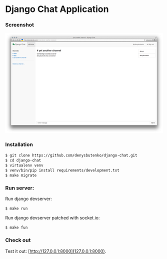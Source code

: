 Django Chat Application
========

### Screenshot
![Frontend](docs/preview.png)


### Installation

    $ git clone https://github.com/denysbutenko/django-chat.git
    $ cd django-chat
    $ virtualenv venv
    $ venv/bin/pip install requirements/development.txt
    $ make migrate

### Run server:

Run django devserver:

    $ make run

Run django devserver patched with socket.io:

    $ make fun

### Check out

Test it out: [http://127.0.0.1:8000](127.0.0.1:8000).
